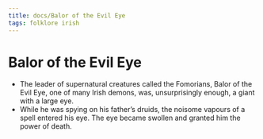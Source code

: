 ```yaml
---
title: docs/Balor of the Evil Eye
tags: folklore irish
---
```


# Balor of the Evil Eye

- The leader of supernatural creatures called the Fomorians, Balor of the Evil Eye, one of many Irish demons, was, unsurprisingly enough, a giant with a large eye.
- While he was spying on his father’s druids, the noisome vapours of a spell entered his eye. The eye became swollen and granted him the power of death.
